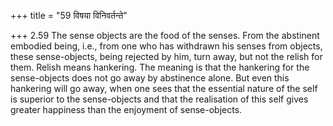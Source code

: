 +++
title = "59 विषया विनिवर्तन्ते"

+++
2.59 The sense objects are the food of the senses. From the abstinent embodied being, i.e., from one who has withdrawn his senses from objects, these sense-objects, being rejected by him, turn away, but not the relish for them. Relish means hankering. The meaning is that the hankering for the sense-objects does not go away by abstinence alone.
But even this hankering will go away, when one sees that the essential nature of the self is superior to the sense-objects and that the realisation of this self gives greater happiness than the enjoyment of sense-objects.
